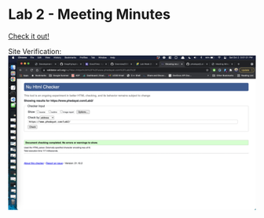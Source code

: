 # Lab 2 - Meeting Minutes

[Check it out!](https://www.phedayat.com/Lab2/)

Site Verification: ![Web Verify](lab2_site_verify.png)